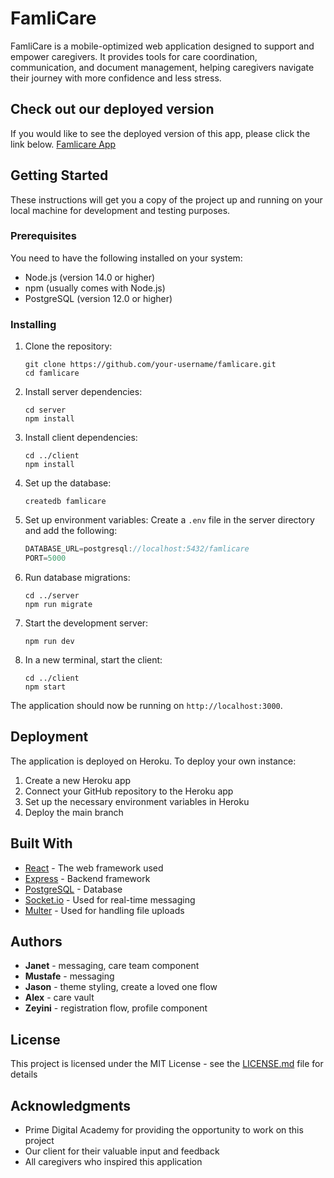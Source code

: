
# FamliCare

FamliCare is a mobile-optimized web application designed to support and empower caregivers. It provides tools for care coordination, communication, and document management, helping caregivers navigate their journey with more confidence and less stress.

## Check out our deployed version

If you would like to see the deployed version of this app, please click the link below.
[Famlicare App](https://famlicare-0348fad2c799.herokuapp.com)

## Getting Started

These instructions will get you a copy of the project up and running on your local machine for development and testing purposes.

### Prerequisites

You need to have the following installed on your system:

- Node.js (version 14.0 or higher)
- npm (usually comes with Node.js)
- PostgreSQL (version 12.0 or higher)

### Installing

1. Clone the repository:

   ```os
   git clone https://github.com/your-username/famlicare.git
   cd famlicare
   ```

2. Install server dependencies:

   ```os
   cd server
   npm install
   ```

3. Install client dependencies:

   ```os
   cd ../client
   npm install
   ```

4. Set up the database:

   ```postgres
   createdb famlicare
   ```

5. Set up environment variables:
   Create a `.env` file in the server directory and add the following:

   ```javascript
   DATABASE_URL=postgresql://localhost:5432/famlicare
   PORT=5000
   ```

6. Run database migrations:

   ```os
   cd ../server
   npm run migrate
   ```

7. Start the development server:

   ```os
   npm run dev
   ```

8. In a new terminal, start the client:

   ```os
   cd ../client
   npm start
   ```

The application should now be running on `http://localhost:3000`.

## Deployment

The application is deployed on Heroku. To deploy your own instance:

1. Create a new Heroku app
2. Connect your GitHub repository to the Heroku app
3. Set up the necessary environment variables in Heroku
4. Deploy the main branch

## Built With

- [React](https://reactjs.org/) - The web framework used
- [Express](https://expressjs.com/) - Backend framework
- [PostgreSQL](https://www.postgresql.org/) - Database
- [Socket.io](https://socket.io/) - Used for real-time messaging
- [Multer](https://github.com/expressjs/multer) - Used for handling file uploads

## Authors

- **Janet** - messaging, care team component
- **Mustafe** - messaging
- **Jason** - theme styling, create a loved one flow
- **Alex** - care vault
- **Zeyini** - registration flow, profile component

## License

This project is licensed under the MIT License - see the [LICENSE.md](LICENSE.md) file for details

## Acknowledgments

- Prime Digital Academy for providing the opportunity to work on this project
- Our client for their valuable input and feedback
- All caregivers who inspired this application

```markdown
